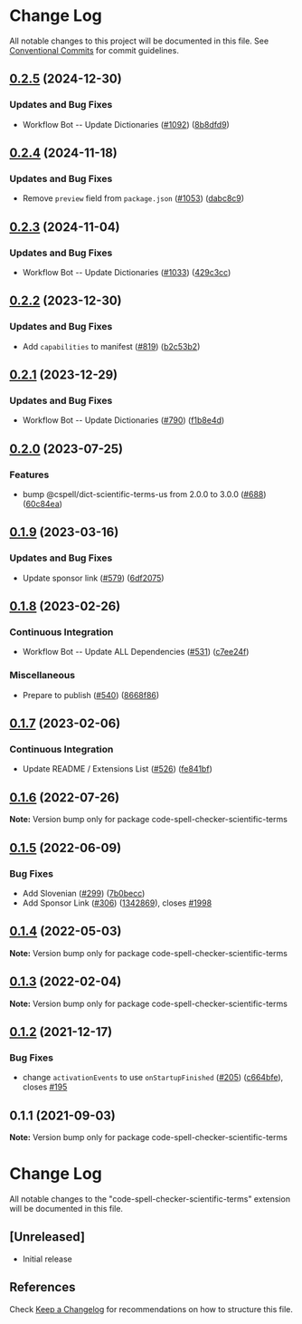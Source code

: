 # Change Log

All notable changes to this project will be documented in this file.
See [Conventional Commits](https://conventionalcommits.org) for commit guidelines.

## [0.2.5](https://github.com/streetsidesoftware/vscode-cspell-dict-extensions/compare/code-spell-checker-scientific-terms@0.2.4...code-spell-checker-scientific-terms@0.2.5) (2024-12-30)


### Updates and Bug Fixes

* Workflow Bot -- Update Dictionaries ([#1092](https://github.com/streetsidesoftware/vscode-cspell-dict-extensions/issues/1092)) ([8b8dfd9](https://github.com/streetsidesoftware/vscode-cspell-dict-extensions/commit/8b8dfd9df206855d19ff2ba69ab1cb3c9ed18378))

## [0.2.4](https://github.com/streetsidesoftware/vscode-cspell-dict-extensions/compare/code-spell-checker-scientific-terms@0.2.3...code-spell-checker-scientific-terms@0.2.4) (2024-11-18)


### Updates and Bug Fixes

* Remove `preview` field from `package.json` ([#1053](https://github.com/streetsidesoftware/vscode-cspell-dict-extensions/issues/1053)) ([dabc8c9](https://github.com/streetsidesoftware/vscode-cspell-dict-extensions/commit/dabc8c9b4ebbcfe3f0bb61644437e043908a838e))

## [0.2.3](https://github.com/streetsidesoftware/vscode-cspell-dict-extensions/compare/code-spell-checker-scientific-terms@0.2.2...code-spell-checker-scientific-terms@0.2.3) (2024-11-04)


### Updates and Bug Fixes

* Workflow Bot -- Update Dictionaries ([#1033](https://github.com/streetsidesoftware/vscode-cspell-dict-extensions/issues/1033)) ([429c3cc](https://github.com/streetsidesoftware/vscode-cspell-dict-extensions/commit/429c3ccd8f4640a2e8792a0d29beaec63e56736c))

## [0.2.2](https://github.com/streetsidesoftware/vscode-cspell-dict-extensions/compare/code-spell-checker-scientific-terms@0.2.1...code-spell-checker-scientific-terms@0.2.2) (2023-12-30)


### Updates and Bug Fixes

* Add `capabilities` to manifest ([#819](https://github.com/streetsidesoftware/vscode-cspell-dict-extensions/issues/819)) ([b2c53b2](https://github.com/streetsidesoftware/vscode-cspell-dict-extensions/commit/b2c53b27df0597c88c82c9773c054a1a5f6c1b54))

## [0.2.1](https://github.com/streetsidesoftware/vscode-cspell-dict-extensions/compare/code-spell-checker-scientific-terms@0.2.0...code-spell-checker-scientific-terms@0.2.1) (2023-12-29)


### Updates and Bug Fixes

* Workflow Bot -- Update Dictionaries ([#790](https://github.com/streetsidesoftware/vscode-cspell-dict-extensions/issues/790)) ([f1b8e4d](https://github.com/streetsidesoftware/vscode-cspell-dict-extensions/commit/f1b8e4d7a12adb4443302b011eb27e6e988f3ad7))

## [0.2.0](https://github.com/streetsidesoftware/vscode-cspell-dict-extensions/compare/code-spell-checker-scientific-terms@0.1.9...code-spell-checker-scientific-terms@0.2.0) (2023-07-25)


### Features

* bump @cspell/dict-scientific-terms-us from 2.0.0 to 3.0.0 ([#688](https://github.com/streetsidesoftware/vscode-cspell-dict-extensions/issues/688)) ([60c84ea](https://github.com/streetsidesoftware/vscode-cspell-dict-extensions/commit/60c84eaa156d6245428717835a936b045d5dcea6))

## [0.1.9](https://github.com/streetsidesoftware/vscode-cspell-dict-extensions/compare/code-spell-checker-scientific-terms@0.1.8...code-spell-checker-scientific-terms@0.1.9) (2023-03-16)


### Updates and Bug Fixes

* Update sponsor link ([#579](https://github.com/streetsidesoftware/vscode-cspell-dict-extensions/issues/579)) ([6df2075](https://github.com/streetsidesoftware/vscode-cspell-dict-extensions/commit/6df2075cda94e9253a1f11d5dcf63e73a49b8edd))

## [0.1.8](https://github.com/streetsidesoftware/vscode-cspell-dict-extensions/compare/code-spell-checker-scientific-terms@0.1.7...code-spell-checker-scientific-terms@0.1.8) (2023-02-26)


### Continuous Integration

* Workflow Bot -- Update ALL Dependencies ([#531](https://github.com/streetsidesoftware/vscode-cspell-dict-extensions/issues/531)) ([c7ee24f](https://github.com/streetsidesoftware/vscode-cspell-dict-extensions/commit/c7ee24f30552a6e8904a8d489b8a76ddcd3eedec))


### Miscellaneous

* Prepare to publish ([#540](https://github.com/streetsidesoftware/vscode-cspell-dict-extensions/issues/540)) ([8668f86](https://github.com/streetsidesoftware/vscode-cspell-dict-extensions/commit/8668f86b5fe3bf076cc44db54ec9b15d2f137623))

## [0.1.7](https://github.com/streetsidesoftware/vscode-cspell-dict-extensions/compare/code-spell-checker-scientific-terms@0.1.6...code-spell-checker-scientific-terms@0.1.7) (2023-02-06)


### Continuous Integration

* Update README / Extensions List ([#526](https://github.com/streetsidesoftware/vscode-cspell-dict-extensions/issues/526)) ([fe841bf](https://github.com/streetsidesoftware/vscode-cspell-dict-extensions/commit/fe841bfc7209e134740b24897e23748581536eb3))

## [0.1.6](https://github.com/streetsidesoftware/vscode-cspell-dict-extensions/compare/code-spell-checker-scientific-terms@0.1.5...code-spell-checker-scientific-terms@0.1.6) (2022-07-26)

**Note:** Version bump only for package code-spell-checker-scientific-terms





## [0.1.5](https://github.com/streetsidesoftware/vscode-cspell-dict-extensions/compare/code-spell-checker-scientific-terms@0.1.4...code-spell-checker-scientific-terms@0.1.5) (2022-06-09)


### Bug Fixes

* Add Slovenian ([#299](https://github.com/streetsidesoftware/vscode-cspell-dict-extensions/issues/299)) ([7b0becc](https://github.com/streetsidesoftware/vscode-cspell-dict-extensions/commit/7b0becc910e11e674ad32be812aa5e138b005219))
* Add Sponsor Link ([#306](https://github.com/streetsidesoftware/vscode-cspell-dict-extensions/issues/306)) ([1342869](https://github.com/streetsidesoftware/vscode-cspell-dict-extensions/commit/13428699ee20f6b6a597dd2638d5633f2a53c9cf)), closes [#1998](https://github.com/streetsidesoftware/vscode-cspell-dict-extensions/issues/1998)





## [0.1.4](https://github.com/streetsidesoftware/vscode-cspell-dict-extensions/compare/code-spell-checker-scientific-terms@0.1.3...code-spell-checker-scientific-terms@0.1.4) (2022-05-03)

**Note:** Version bump only for package code-spell-checker-scientific-terms





## [0.1.3](https://github.com/streetsidesoftware/vscode-cspell-dict-extensions/compare/code-spell-checker-scientific-terms@0.1.2...code-spell-checker-scientific-terms@0.1.3) (2022-02-04)

**Note:** Version bump only for package code-spell-checker-scientific-terms





## [0.1.2](https://github.com/streetsidesoftware/vscode-cspell-dict-extensions/compare/code-spell-checker-scientific-terms@0.1.1...code-spell-checker-scientific-terms@0.1.2) (2021-12-17)


### Bug Fixes

* change `activationEvents` to use `onStartupFinished` ([#205](https://github.com/streetsidesoftware/vscode-cspell-dict-extensions/issues/205)) ([c664bfe](https://github.com/streetsidesoftware/vscode-cspell-dict-extensions/commit/c664bfe88497c9eaf82aa5549734d99db9194001)), closes [#195](https://github.com/streetsidesoftware/vscode-cspell-dict-extensions/issues/195)





## 0.1.1 (2021-09-03)

**Note:** Version bump only for package code-spell-checker-scientific-terms





# Change Log
All notable changes to the "code-spell-checker-scientific-terms" extension will be documented in this file.

## [Unreleased]
- Initial release

## References
Check [Keep a Changelog](http://keepachangelog.com/) for recommendations on how to structure this file.
